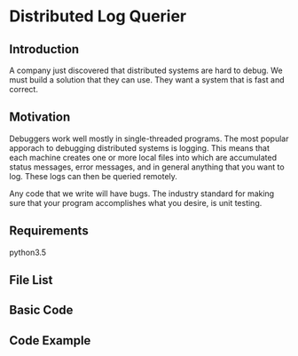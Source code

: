 # Distributed Log Querier

## Introduction

A company just discovered that distributed systems are hard to debug. We
must build a solution that they can use. They want a system that is fast
and correct.

## Motivation

Debuggers work well mostly in single-threaded programs. The most popular
apporach to debugging distributed systems is logging. This means that
each  machine creates one or more local files into which are accumulated
status messages, error messages, and in general anything that you want
to log. These logs can then be queried remotely.

Any code that we write will have bugs. The industry standard for making
sure that your program accomplishes what you desire, is unit testing.

## Requirements

python3.5

## File List

## Basic Code

## Code Example
